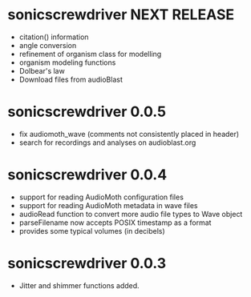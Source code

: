 # sonicscrewdriver NEXT RELEASE

- citation() information
- angle conversion
- refinement of organism class for modelling
- organism modeling functions
- Dolbear's law
- Download files from audioBlast

# sonicscrewdriver 0.0.5

- fix audiomoth_wave (comments not consistently placed in header)
- search for recordings and analyses on audioblast.org

# sonicscrewdriver 0.0.4

- support for reading AudioMoth configuration files
- support for reading AudioMoth metadata in wave files
- audioRead function to convert more audio file types to Wave object
- parseFilename now accepts POSIX timestamp as a format
- provides some typical volumes (in decibels)

# sonicscrewdriver 0.0.3

- Jitter and shimmer functions added.
